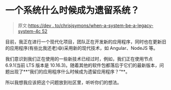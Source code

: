 # 一个系统什么时候成为遗留系统？

> 原文:[https://dev . to/chrisjsymons/when-a-system-be-a-legacy-system-4c 52](https://dev.to/chrisjsymons/when-does-a-system-become-a-legacy-system-4c52)

目前，我正在进行一个现代化项目，团队正在开发新的应用程序，同时也在更新旧的应用程序(有些比我还老)😄)采用新的现代技术，如 Angular、NodeJS 等。

我们意识到我们正在使用的一些新技术已经过时，例如，我们正在使用节点 6.9.1(当前 LTS 版本是 10.16.3)。随着其他的软件包都落后于它们的最新版本，问题出现了**“我们的应用程序什么时候成为遗留应用程序？”**。

所以我想我应该把这个问题放到社区里，听听你们的想法。